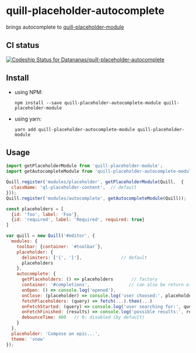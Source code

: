 # quill-placeholder-autocomplete
brings autocomplete to [quill-placeholder-module](https://github.com/jspaine/quill-placeholder-module)

## CI status
[ ![Codeship Status for Datananas/quill-placeholder-autocomplete](https://app.codeship.com/projects/19a30040-d83b-0135-4786-2a3c011fd6eb/status?branch=master)](https://app.codeship.com/projects/263594)

## Install
+ using NPM:
  ```
  npm install --save quill-placeholder-autocomplete-module quill-placeholder-module
  ```
+ using yarn:
  ```
  yarn add quill-placeholder-autocomplete-module quill-placeholder-module
  ```

## Usage
```js
import getPlaceholderModule from 'quill-placeholder-module';
import getAutocompleteModule from 'quill-placeholder-autocomplete-module';

Quill.register('modules/placeholder', getPlaceholderModule(Quill,  {
  className: 'ql-placeholder-content',  // default
}));
Quill.register('modules/autocomplete', getAutocompleteModule(Quill));

const placeholders = [
  {id: 'foo', label: 'Foo'},
  {id: 'required', label: 'Required', required: true}
]

var quill = new Quill('#editor', {
  modules: {
    toolbar: {container: `#toolbar`},
    placeholder: {
      delimiters: ['{', '}'],               // default
      placeholders
    },
    autocomplete: {
      getPlaceholders: () => placeholders       // factory
      container: '#completions',               // can also be return of `document.querySelector` or keeped `undefined`
      onOpen: () => console.log('opened'),                                      // optional
      onClose: (placeholder) => console.log('user choosed:', placeholder),      // optional
      fetchPlaceholders: (query) => fetch(...).then(...)                        // optional
      onFetchStarted: (query) => console.log('user searching for:', query),     // optional
      onFetchFinished: (results) => console.log('possible results:', results),  // optional
      debounceTime: 400   // 0: disabled (by default)
    }
  },
  placeholder: 'Compose an epic...',
  theme: 'snow'
});
```
